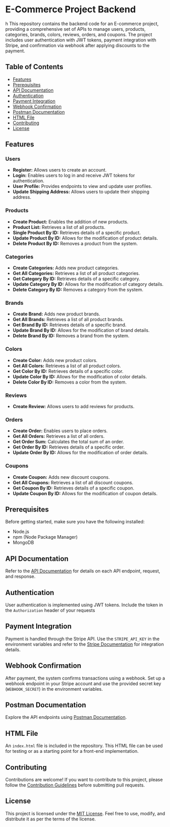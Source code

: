 # E-Commerce Project Backend
h
This repository contains the backend code for an E-commerce project, providing a comprehensive set of APIs to manage users, products, categories, brands, colors, reviews, orders, and coupons. The project includes user authentication with JWT tokens, payment integration with Stripe, and confirmation via webhook after applying discounts to the payment.

## Table of Contents

- [Features](#features)
- [Prerequisites](#prerequisites)
- [API Documentation](#api-documentation)
- [Authentication](#authentication)
- [Payment Integration](#payment-integration)
- [Webhook Confirmation](#webhook-confirmation)
- [Postman Documentation](#postman-documentation)
- [HTML File](#html-file)
- [Contributing](#contributing)
- [License](#license)

## Features

### Users
- **Register:** Allows users to create an account.
- **Login:** Enables users to log in and receive JWT tokens for authentication.
- **User Profile:** Provides endpoints to view and update user profiles.
- **Update Shipping Address:** Allows users to update their shipping address.

### Products
- **Create Product:** Enables the addition of new products.
- **Product List:** Retrieves a list of all products.
- **Single Product By ID:** Retrieves details of a specific product.
- **Update Product By ID:** Allows for the modification of product details.
- **Delete Product By ID:** Removes a product from the system.

### Categories
- **Create Categories:** Adds new product categories.
- **Get All Categories:** Retrieves a list of all product categories.
- **Get Category By ID:** Retrieves details of a specific category.
- **Update Category By ID:** Allows for the modification of category details.
- **Delete Category By ID:** Removes a category from the system.

### Brands
- **Create Brand:** Adds new product brands.
- **Get All Brands:** Retrieves a list of all product brands.
- **Get Brand By ID:** Retrieves details of a specific brand.
- **Update Brand By ID:** Allows for the modification of brand details.
- **Delete Brand By ID:** Removes a brand from the system.

### Colors
- **Create Color:** Adds new product colors.
- **Get All Colors:** Retrieves a list of all product colors.
- **Get Color By ID:** Retrieves details of a specific color.
- **Update Color By ID:** Allows for the modification of color details.
- **Delete Color By ID:** Removes a color from the system.

### Reviews
- **Create Review:** Allows users to add reviews for products.

### Orders
- **Create Order:** Enables users to place orders.
- **Get All Orders:** Retrieves a list of all orders.
- **Get Order Sum:** Calculates the total sum of an order.
- **Get Order By ID:** Retrieves details of a specific order.
- **Update Order By ID:** Allows for the modification of order details.

### Coupons
- **Create Coupon:** Adds new discount coupons.
- **Get All Coupons:** Retrieves a list of all discount coupons.
- **Get Coupon By ID:** Retrieves details of a specific coupon.
- **Update Coupon By ID:** Allows for the modification of coupon details.

## Prerequisites

Before getting started, make sure you have the following installed:

- Node.js
- npm (Node Package Manager)
- MongoDB

## API Documentation

Refer to the [API Documentation](docs/api.md) for details on each API endpoint, request, and response.

## Authentication

User authentication is implemented using JWT tokens. Include the token in the `Authorization` header of your requests


## Payment Integration

Payment is handled through the Stripe API. Use the `STRIPE_API_KEY` in the environment variables and refer to the [Stripe Documentation](https://stripe.com/docs) for integration details.

## Webhook Confirmation

After payment, the system confirms transactions using a webhook. Set up a webhook endpoint in your Stripe account and use the provided secret key (`WEBHOOK_SECRET`) in the environment variables.

## Postman Documentation

Explore the API endpoints using [Postman Documentation](https://documenter.getpostman.com/view/26931476/2s9YeBdszf).

## HTML File

An `index.html` file is included in the repository. This HTML file can be used for testing or as a starting point for a front-end implementation.

## Contributing

Contributions are welcome! If you want to contribute to this project, please follow the [Contribution Guidelines](CONTRIBUTING.md) before submitting pull requests.

## License

This project is licensed under the [MIT License](LICENSE). Feel free to use, modify, and distribute it as per the terms of the license.

